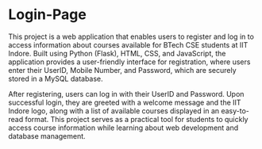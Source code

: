 # Login-Page
This project is a web application that enables users to register and log in to access information about courses available for BTech CSE students at IIT Indore. Built using Python (Flask), HTML, CSS, and JavaScript, the application provides a user-friendly interface for registration, where users enter their UserID, Mobile Number, and Password, which are securely stored in a MySQL database.

After registering, users can log in with their UserID and Password. Upon successful login, they are greeted with a welcome message and the IIT Indore logo, along with a list of available courses displayed in an easy-to-read format. This project serves as a practical tool for students to quickly access course information while learning about web development and database management.
